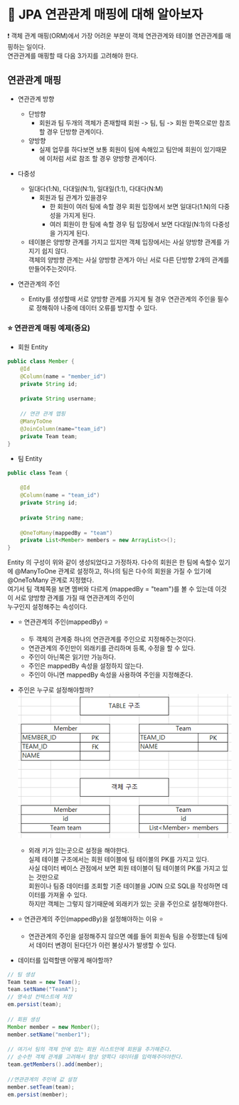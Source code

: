 # :newspaper: JPA 연관관계 매핑에 대해 알아보자

:exclamation: 
객체 관계 매핑(ORM)에서 가장 어려운 부분이 객체 연관관계와 테이블 연관관계를 매핑하는 일이다.  
연관관계를 매핑할 때 다음 3가지를 고려해야 한다.

## 연관관계 매핑
- 연관관계 방향
    - 단방향
        - 회원과 팀 두개의 객체가 존재할때 회원 -> 팀, 팀 -> 회원 한쪽으로만 참조할 경우 단방향 관계이다.  
    - 양방향
        - 실제 업무를 하다보면 보통 회원이 팀에 속해있고 팀안에 회원이 있기때문에 이처럼 서로 참조 할 경우 양방향 관계이다.

- 다중성
    - 일대다(1:N), 다대일(N:1), 일대일(1:1), 다대다(N:M)
        - 회원과 팀 관계가 있을경우
            - 한 회원이 여러 팀에 속할 경우 회원 입장에서 보면 일대다(1:N)의 다중성을 가지게 된다.
            - 여러 회원이 한 팀에 속할 경우 팀 입장에서 보면  다대일(N:1)의 다중성을 가지게 된다.
    - 테이블은 양방향 관계를 가지고 있지만 객체 입장에서는 사실 양방향 관계를 가지기 쉽지 않다.  
    객체의 양방향 관계는 사실 양방향 관계가 아닌 서로 다른 단방향 2개의 관계를 만들어주는것이다.
    
- 연관관계의 주인
    - Entity를 생성할때 서로 양방향 관계를 가지게 될 경우 연관관계의 주인을 필수로 정해줘야 나중에 데이터 오류를 방지할 수 있다.

### :star: 연관관계 매핑 예제(중요)
- 회원 Entity   
``` java
public class Member {
    @Id
    @Column(name = "member_id")
    private String id;

    private String username;

    // 연관 관계 맵핑
    @ManyToOne
    @JoinColumn(name="team_id")
    private Team team;
}
```
- 팀 Entity
``` java
public class Team {

    @Id
    @Column(name = "team_id")
    private String id;

    private String name;
    
    @OneToMany(mappedBy = "team")
    private List<Member> members = new ArrayList<>();
}
```
Entity 의 구성이 위와 같이 생성되었다고 가정하자.
다수의 회원은 한 팀에 속할수 있기에 @ManyToOne 관계로 설정하고, 하나의 팀은 다수의 회원을 가질 수 있기에 @OneToMany 관계로 지정했다.   
여기서 팀 객체쪽을 보면 멤버와 다르게 (mappedBy = "team")를 볼 수 있는데 이것이 서로 양방향 관계를 가질 때 연관관계의 주인이  
누구인지 설정해주는 속성이다. 
- :star: 연관관계의 주인(mappedBy) :star:
    - 두 객체의 관계중 하나의 연관관계를 주인으로 지정해주는것이다.
    - 연관관계의 주인만이 외래키를 관리하며 등록, 수정을 할 수 있다.
    - 주인이 아닌쪽은 읽기만 가능하다.
    - 주인은 mappedBy 속성을 설정하지 않는다.
    - 주인이 아니면 mappedBy 속성을 사용하여 주인을 지정해준다.

- 주인은 누구로 설정해야할까?  
  ![img.png](../imges/img_11.png)
    - 외래 키가 있는곳으로 설정을 해야한다.  
      실제 테이블 구조에서는 회원 테이블에 팀 테이블의 PK를 가지고 있다.  
      사실 데이터 베이스 관점에서 보면 회원 테이블이 팀 테이블의 PK를 가지고 있는 것만으로  
      회원이나 팀중 데이터를 조회할 기준 테이블을 JOIN 으로 SQL을 작성하면 데이터를 가져올 수 있다.   
      하지만 객체는 그렇지 않기때문에 외래키가 있는 곳을 주인으로 설정해야한다.

- :star: 연관관계의 주인(mappedBy)을 설정해야하는 이유 :star:
    - 연관관계의 주인을 설정해주지 않으면 예를 들어 회원속 팀을 수정했는데 팀에서 데이터 변경이 된다던가 이런 불상사가 발생할 수 있다.

- 데이터를 입력할땐 어떻게 해야할까?
``` java 
// 팀 생성
Team team = new Team();
team.setName("TeamA");
// 영속성 컨텍스트에 저장
em.persist(team);

// 회원 생성
Member member = new Member();
member.setName("member1");

// 여기서 팀의 객체 안에 있는 회원 리스트안에 회원을 추가해준다.
// 순수한 객체 관계를 고려해서 항상 양쪽다 데이터를 입력해주어야한다.
team.getMembers().add(member);

//연관관계의 주인에 값 설정
member.setTeam(team);
em.persist(member);
```